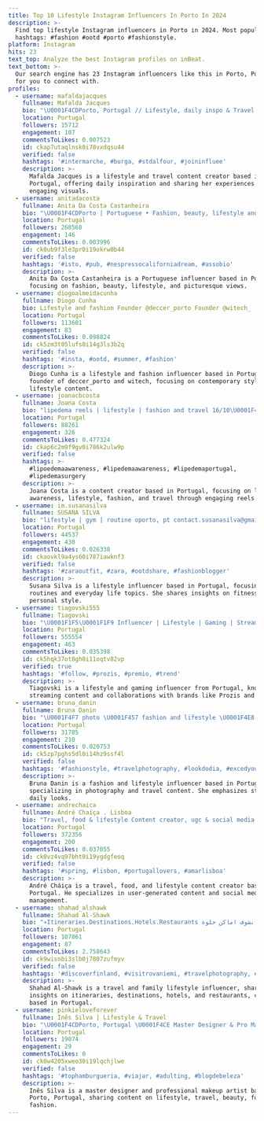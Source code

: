 ```yaml
---
title: Top 10 Lifestyle Instagram Influencers In Porto In 2024
description: >-
  Find top lifestyle Instagram influencers in Porto in 2024. Most popular
  hashtags: #fashion #ootd #porto #fashionstyle.
platform: Instagram
hits: 23
text_top: Analyze the best Instagram profiles on inBeat.
text_bottom: >-
  Our search engine has 23 Instagram influencers like this in Porto, Portugal
  for you to connect with.
profiles:
  - username: mafaldajacques
    fullname: Mafalda Jacques
    bio: "\U0001F4CDPorto, Portugal // Lifestyle, daily inspo & Travel \U0001F45A Vinted profile \U0001F447\U0001F3FB"
    location: Portugal
    followers: 15712
    engagement: 107
    commentsToLikes: 0.007523
    id: ckap7utaqlnsk0i78vxdqsu44
    verified: false
    hashtags: '#intermarche, #burga, #stdalfour, #joininfluee'
    description: >-
      Mafalda Jacques is a lifestyle and travel content creator based in Porto,
      Portugal, offering daily inspiration and sharing her experiences through
      engaging visuals.
  - username: anitadacosta
    fullname: Anita Da Costa Castanheira
    bio: "\U0001F4CDPorto | Portuguese • Fashion, beauty, lifestyle and gorgeous views @cubufitnessboutique"
    location: Portugal
    followers: 268568
    engagement: 146
    commentsToLikes: 0.003996
    id: ck0ub9f3le3pr0i19okrw0b44
    verified: false
    hashtags: '#isto, #pub, #nespressocaliforniadream, #assobio'
    description: >-
      Anita Da Costa Castanheira is a Portuguese influencer based in Porto,
      focusing on fashion, beauty, lifestyle, and picturesque views.
  - username: diogoalmeidacunha
    fullname: Diogo Cunha
    bio: Lifestyle and fashion Founder @deccer_porto Founder @witech_
    location: Portugal
    followers: 113601
    engagement: 83
    commentsToLikes: 0.098824
    id: ck5zm3t05lufs0i14g3ls3b2q
    verified: false
    hashtags: '#insta, #ootd, #summer, #fashion'
    description: >-
      Diogo Cunha is a lifestyle and fashion influencer based in Portugal,
      founder of deccer_porto and witech, focusing on contemporary style and
      lifestyle content.
  - username: joanacbcosta
    fullname: Joana Costa
    bio: "lipedema reels | lifestyle | fashion and travel 16/10\U0001F4CDPorto ➝ collabs via e-mail or dm all social media and links here\U0001F447\U0001F3FD"
    location: Portugal
    followers: 88261
    engagement: 326
    commentsToLikes: 0.477324
    id: ckap6c2m9f9gv0i786k2ulw9p
    verified: false
    hashtags: >-
      #lipoedemaawareness, #lipedemaawareness, #lipedemaportugal,
      #lipedemasurgery
    description: >-
      Joana Costa is a content creator based in Portugal, focusing on lipedema
      awareness, lifestyle, fashion, and travel through engaging reels.
  - username: im.susanasilva
    fullname: SUSANA SILVA
    bio: "lifestyle | gym | routine oporto, pt contact.susanasilva@gmail.com \U0001F4E9"
    location: Portugal
    followers: 44537
    engagement: 430
    commentsToLikes: 0.026338
    id: ckaovkl9a4ys60i787iawknf3
    verified: false
    hashtags: '#zaraoutfit, #zara, #ootdshare, #fashionblogger'
    description: >-
      Susana Silva is a lifestyle influencer based in Portugal, focusing on gym
      routines and everyday life topics. She shares insights on fitness and
      personal style.
  - username: tiagovski555
    fullname: Tiagovski
    bio: "\U0001F1F5\U0001F1F9 Influencer | Lifestyle | Gaming | Streamer Código VSKI @prozisportugal Código VSKI @solverde.pt \U0001F4E7 E-mail : tiagovskinegocios@hotmail.com YouTube ⬇️"
    location: Portugal
    followers: 555554
    engagement: 463
    commentsToLikes: 0.035398
    id: ck5hqk37ot8gh0i11oqtv82vp
    verified: true
    hashtags: '#follow, #prozis, #premio, #trend'
    description: >-
      Tiagovski is a lifestyle and gaming influencer from Portugal, known for
      streaming content and collaborations with brands like Prozis and Solverde.
  - username: bruna_danin
    fullname: Bruna Danin
    bio: "\U0001F4F7 photo \U0001F457 fashion and lifestyle \U0001F4E8 DM for collaboration \U0001F4E9 Brunadanin@hotmail.com @fitnessup_portugal : UP-BRUNADANIN 15€ desc"
    location: Portugal
    followers: 31785
    engagement: 210
    commentsToLikes: 0.020753
    id: ck5zp7pghs5dl0i14hz9ssf4l
    verified: false
    hashtags: '#fashionstyle, #travelphotography, #lookdodia, #excedyourself'
    description: >-
      Bruna Danin is a fashion and lifestyle influencer based in Portugal,
      specializing in photography and travel content. She emphasizes style and
      daily looks.
  - username: andrechaica
    fullname: André Chaíça . Lisboa
    bio: "Travel, food & lifestyle Content creator, ugc & social media manager All my reels secrets \U0001F447\U0001F3FB"
    location: Portugal
    followers: 372356
    engagement: 200
    commentsToLikes: 0.037055
    id: ck0vz4vq97bht0i19ygdgfeoq
    verified: false
    hashtags: '#spring, #lisbon, #portugallovers, #amarlisboa'
    description: >-
      André Cháiça is a travel, food, and lifestyle content creator based in
      Portugal. He specializes in user-generated content and social media
      management.
  - username: shahad_alshawk
    fullname: Shahad Al-Shawk
    bio: "✈️Itineraries.Destinations.Hotels.Restaurants تعالو نشوف اماكن حلوة \U0001F5FA️ \U0001F30ETravel . Family lifestyle \U0001F4E9Shahad.al-shawk@outlook.com \U0001F4CDCurrently in Finland"
    location: Portugal
    followers: 107861
    engagement: 87
    commentsToLikes: 2.758643
    id: ck9wisobi3slb0j7807zufmyv
    verified: false
    hashtags: '#discoverfinland, #visitrovaniemi, #travelphotography, #apukkaresort'
    description: >-
      Shahad Al-Shawk is a travel and family lifestyle influencer, sharing
      insights on itineraries, destinations, hotels, and restaurants, currently
      based in Portugal.
  - username: pinkieloveforever
    fullname: Inês Silva | Lifestyle & Travel
    bio: "\U0001F4CDPorto, Portugal \U0001F4CE Master Designer & Pro Makeup Artist \U0001F4F8 Lifestyle • Travel • Beauty • Food • Fashion Encontra-me Aqui\U0001F447\U0001F3FB"
    location: Portugal
    followers: 19074
    engagement: 29
    commentsToLikes: 0
    id: ck0w4205xweo30i19lqchjlwe
    verified: false
    hashtags: '#tophamburgueria, #viajar, #adulting, #blogdebeleza'
    description: >-
      Inês Silva is a master designer and professional makeup artist based in
      Porto, Portugal, sharing content on lifestyle, travel, beauty, food, and
      fashion.
---
```


